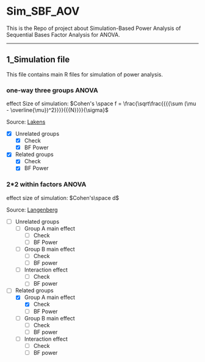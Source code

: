 # Sim_SBF_AOV

This is the Repo of project about Simulation-Based Power Analysis of Sequential Bases Factor Analysis for ANOVA.

------

## 1_Simulation file

This file contains main R files for simulation of power analysis.

### one-way three groups ANOVA

effect Size of simulation: $Cohen's \space f = \frac{\sqrt\frac{{{{\sum (\mu - \overline{\mu})^2}}}}{{{N}}}}{\sigma}$

Source: [ Lakens](http://journals.sagepub.com/doi/10.1177/2515245920951503)

- [x] Unrelated groups
  - [x] Check 
  - [x] BF Power
- [x] Related groups
  - [x] Check 
  - [x] BF Power

### 2*2 within factors ANOVA

effect size of simulation: $Cohen's\space d$

Source: [Langenberg](https://doi.org/10.3758/s13428-022-01902-8)

- [ ] Unrelated groups
  - [ ] Group A main effect
    - [ ] Check 
    - [ ] BF Power
  - [ ] Group B main effect
    - [ ] Check
    - [ ] BF power
  - [ ] Interaction effect
    - [ ] Check
    - [ ] BF power
- [ ] Related groups
  - [x] Group A main effect
    - [x] Check 
    - [ ] BF Power
  - [ ] Group B main effect
    - [ ] Check
    - [ ] BF power
  - [ ] Interaction effect
    - [ ] Check
    - [ ] BF power